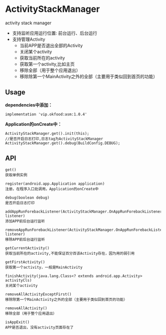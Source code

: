 # ActivityStackManager
activity stack manager

- 支持监听应用运行位置: 前台运行、后台运行
- 支持管理Activity
	- 当前APP是否退出全部的Activity
	- 关闭某个activity
	- 获取当前所在的activity
	- 获取第一个activity,比如主页
	- 移除全部（用于整个应用退出）
	- 移除除第一个MainActivity之外的全部（主要用于类似回到首页的功能）

## Usage

**dependencies中添加：**

    implementation 'vip.okfood:asm:1.0.4'

**Application的onCreate中：**
    
    ActivityStackManager.get().init(this);
    //是否开启日志打印,日志tag为ActivityStackManager
    ActivityStackManager.get().debug(BuildConfig.DEBUG);
    
## API

	get()
	获取单例实例
	
	register(android.app.Application application)
	注册，在程序入口处调用，Application的onCreate中
	
	debug(boolean debug)
	是否开启日志打印

	addAppRunForebackListener(ActivityStackManager.OnAppRunForebackListener listener)
	添加APP前后台运行监听
	
	removeAppRunForebackListener(ActivityStackManager.OnAppRunForebackListener listener)
	移除APP前后台运行监听

	getCurrentActivity()
	获取当前所在的activity,不能保证百分百该Activity存在，因为用的弱引用

	getFirstActivity()
	获取第一个activity，一般是MainActivity

	finishActivity(java.lang.Class<? extends android.app.Activity> activityCls)
	关闭某个activity

	removeAllActivityExceptFirst()
	移除除第一个MainActivity之外的全部（主要用于类似回到首页的功能）
	
	removeAllActivity()
	移除全部（用于整个应用退出）
	
	isAppExit()
	APP是否退出，没有activity页面存在了

